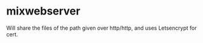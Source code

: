 # mixwebserver
Will share the files of the path given over http/http, and uses Letsencrypt for cert.
